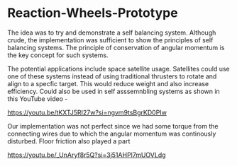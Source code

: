 # Reaction-Wheels-Prototype

The idea was to try and demonstrate a self balancing system. Although crude, the implementation was sufficient to show the principles of self balancing systems. The principle of conservation of angular momentum is the key concept for such systems. 

The potential applications include space satellite usage. Satellites could use one of these systems instead of using traditional thrusters to rotate and align to a specfic target. This would reduce weight and also increase efficiency. Could also be used in self asssemnbling systems as shown in this YouTube video - 

https://youtu.be/tKXTJ5RI27w?si=ngvm9tsBgrKD0PIw

Our implementation was not perfect since we had some torque from the connecting wires due to which the angular momentum was continously disturbed. Floor friction also played a part

https://youtu.be/_UnAryf8r5Q?si=3j51AHPl7mUOVLdg
